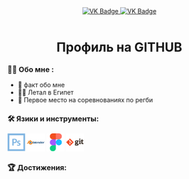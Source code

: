 <div id="badges" align ="center">
<a href= "https://vk.com/spoofis">
  <img src = "https://img.shields.io/badge/VK-blue?style=for-the-badge&logo=VK&logoColor=white" alt="VK Badge"/>
</a>

<a href = "https://mail.google.com/mail/u/0/?pli=1#inbox"> 
  <img src ="https://img.shields.io/badge/EMAIL-red?style=for-the-badge&logo=Gmail&logoColor=white" alt="VK Badge"/>
</a>
</div>

<div id="viewprof" align="center">
  <img src="https://komarev.com/ghpvc/?username=rompersStomper&style=flat-square&color=blue" alt=""/>
</div>

<div id="heythere" align="center">
  <h1> Профиль на GITHUB </h1>
</div>

### :man_technologist: Обо мне :

- :brain: факт обо мне
- :man_pilot: Летал в Египет
- :1st_place_medal: Первое место на соревнованиях по регби

### :hammer_and_wrench: Язики и инструменты: 

<div>
  <img src="https://github.com/devicons/devicon/blob/master/icons/photoshop/photoshop-line.svg" wight="40" height="40"/>
  <img src="https://github.com/devicons/devicon/blob/master/icons/blender/blender-original-wordmark.svg" wight="40" height="40"/>
  <img src="https://github.com/devicons/devicon/blob/master/icons/figma/figma-original.svg" wight="40" height="40"/>
  <img src="https://github.com/devicons/devicon/blob/master/icons/git/git-original-wordmark.svg" wight="40" height="40"/>
</div>

### :trophy: Достижения:

<div>
  <img src="https://github-profile-trophy.vercel.app/?username=spooofis" alt=""/>
</div>
